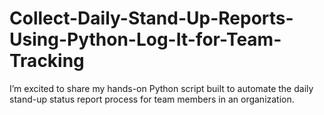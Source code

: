 # Collect-Daily-Stand-Up-Reports-Using-Python-Log-It-for-Team-Tracking
I’m excited to share my hands-on Python script built to automate the daily stand-up status report process for team members in an organization.

